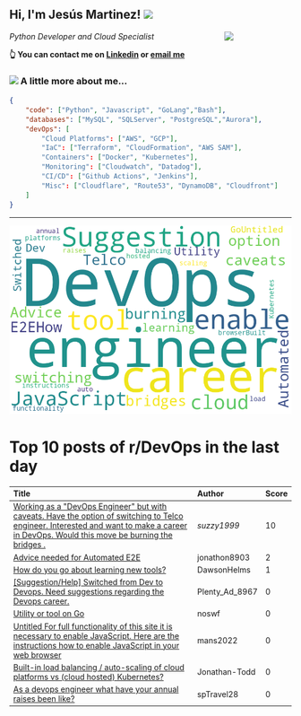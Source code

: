 <!--
**jmartinezl/jmartinezl** is a ✨ _special_ ✨ repository because its `README.md` (this file) appears on your GitHub profile.

Here are some ideas to get you started:

- 🔭 I’m currently working on ...
- 🌱 I’m currently learning ...
- 👯 I’m looking to collaborate on ...
- 🤔 I’m looking for help with ...
- 💬 Ask me about ...
- 📫 How to reach me: ...
- 😄 Pronouns: ...
- ⚡ Fun fact: ...
-->

<h2>Hi, I'm Jesús Martinez! <img src="https://media.giphy.com/media/WUlplcMpOCEmTGBtBW/giphy.gif" width="30"> </h2>
<img align='right' src="https://media.giphy.com/media/NytMLKyiaIh6VH9SPm/giphy.gif" width="120">
<p><em>Python Developer and Cloud Specialist
</em></p>

**👆 You can contact me on [Linkedin](https://www.linkedin.com/in/jes%C3%BAs-martinez-2b7b10104/) or [email me](mailto:jesus.mtz.lorenzo@gmail.com)**

### <img src="https://media.giphy.com/media/VgCDAzcKvsR6OM0uWg/giphy.gif" width="50"> A little more about me...  

```json
{
    "code": ["Python", "Javascript", "GoLang","Bash"],
    "databases": ["MySQL", "SQLServer", "PostgreSQL","Aurora"],
    "devOps": [
        "Cloud Platforms": ["AWS", "GCP"],
        "IaC": ["Terraform", "CloudFormation", "AWS SAM"],
        "Containers": ["Docker", "Kubernetes"],
        "Monitoring": ["Cloudwatch", "Datadog"],
        "CI/CD": ["Github Actions", "Jenkins"],
        "Misc": ["Cloudflare", "Route53", "DynamoDB", "Cloudfront"]
    ]
}
```
---

![Wordcloud](./cloud.png)

# Top 10 posts of r/DevOps in the last day

| Title | Author | Score |
|:---|:---|:---|
| [Working as a "DevOps Engineer" but with caveats. Have the option of switching to Telco engineer. Interested and want to make a career in DevOps. Would this move be burning the bridges .](https://www.reddit.com/r/devops/comments/w6s4mu/working_as_a_devops_engineer_but_with_caveats/) | _suzzy1999_ | 10 |
| [Advice needed for Automated E2E](https://www.reddit.com/r/devops/comments/w63h9k/advice_needed_for_automated_e2e/) | jonathon8903 | 2 |
| [How do you go about learning new tools?](https://www.reddit.com/r/devops/comments/w6hsiw/how_do_you_go_about_learning_new_tools/) | DawsonHelms | 1 |
| [[Suggestion/Help] Switched from Dev to Devops. Need suggestions regarding the Devops career.](https://www.reddit.com/r/devops/comments/w66npm/suggestionhelp_switched_from_dev_to_devops_need/) | Plenty_Ad_8967 | 0 |
| [Utility or tool on Go](https://www.reddit.com/r/devops/comments/w65v6f/utility_or_tool_on_go/) | noswf | 0 |
| [Untitled For full functionality of this site it is necessary to enable JavaScript. Here are the instructions how to enable JavaScript in your web browser](https://www.reddit.com/r/devops/comments/w6jc00/untitled_for_full_functionality_of_this_site_it/) | mans2022 | 0 |
| [Built-in load balancing / auto-scaling of cloud platforms vs (cloud hosted) Kubernetes?](https://www.reddit.com/r/devops/comments/w66tqo/builtin_load_balancing_autoscaling_of_cloud/) | Jonathan-Todd | 0 |
| [As a devops engineer what have your annual raises been like?](https://www.reddit.com/r/devops/comments/w6hu5v/as_a_devops_engineer_what_have_your_annual_raises/) | spTravel28 | 0 |
